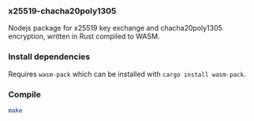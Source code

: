 ### x25519-chacha20poly1305

Nodejs package for x25519 key exchange and chacha20poly1305 encryption, written in Rust compiled to WASM.

### Install dependencies

Requires `wasm-pack` which can be installed with `cargo install wasm-pack`.

### Compile

```sh
make
```
